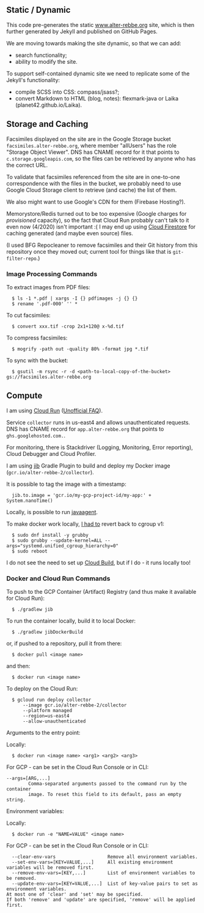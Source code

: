 ## Static / Dynamic ##

This code pre-generates the static www.alter-rebbe.org site,
which is then further generated by Jekyll and published on GitHub Pages.

We are moving towards making the site dynamic, so that we can add:  
- search functionality;
- ability to modify the site.

To support self-contained dynamic site we need to replicate some of the Jekyll's functionality:
- compile SCSS into CSS: compass/jsass?;
- convert Markdown to HTML (blog, notes): flexmark-java or Laika (planet42.github.io/Laika).

## Storage and Caching ##

Facsimiles displayed on the site are in the Google Storage bucket `facsimiles.alter-rebbe.org`,
where member "allUsers" has the role "Storage Object Viewer".
DNS has CNAME record for it that points to `c.storage.googleapis.com`,
so the files can be retrieved by anyone who has the correct URL.

To validate that facsimiles referenced from the site are in one-to-one correspondence with
the files in the bucket, we probably need to use Google Cloud Storage client to retrieve
(and cache) the list of them.

We also might want to use Google's CDN for them (Firebase Hosting?).

Memorystore/Redis turned out to be too expensive (Google charges for *provisioned* capacity),
so the fact that Cloud Run probably can't talk to it even now (4/2020) isn't important :(
I may end up using [Cloud Firestore](https://firebase.google.com/docs/firestore)
for caching generated (and maybe even source) files.

(I used BFG Repocleaner to remove facsimiles and their Git history from this repository
once they moved out; current tool for things like that is `git-filter-repo`.)
   
### Image Processing Commands ###

To extract images from PDF files:
```
  $ ls -1 *.pdf | xargs -I {} pdfimages -j {} {}
  $ rename '.pdf-000' '' *
```

To cut facsimiles:
```
  $ convert xxx.tif -crop 2x1+120@ x-%d.tif
```

To compress facsimiles:
```
  $ mogrify -path out -quality 80% -format jpg *.tif
```

To sync with the bucket:
```
  $ gsutil -m rsync -r -d <path-to-local-copy-of-the-bucket> gs://facsimiles.alter-rebbe.org
```

## Compute ##

I am using [Cloud Run](https://cloud.google.com/run#key-features)
([Unofficial FAQ](https://github.com/ahmetb/cloud-run-faq)).

Service `collector` runs in us-east4 and allows unauthenticated requests.
DNS has CNAME record for `app.alter-rebbe.org` that points to `ghs.googlehosted.com.`.

For monitoring, there is Stackdriver (Logging, Monitoring, Error reporting),
Cloud Debugger and Cloud Profiler.

I am using [jib](https://github.com/GoogleContainerTools/jib) Gradle Plugin to
build and deploy my Docker image (`gcr.io/alter-rebbe-2/collector`).

It is possible to tag the image with a timestamp:
```
  jib.to.image = 'gcr.io/my-gcp-project-id/my-app:' + System.nanoTime()
```

Locally, is possible to run [javaagent](https://github.com/GoogleContainerTools/jib/blob/master/docs/faq.md#i-would-like-to-run-my-application-with-a-javaagent).

To make docker work locally, [I had to](https://linuxconfig.org/how-to-install-docker-on-fedora-31)
revert back to cgroup v1:
```
  $ sudo dnf install -y grubby
  $ sudo grubby --update-kernel=ALL --args="systemd.unified_cgroup_hierarchy=0"
  $ sudo reboot
```
I do not see the need to set up [Cloud Build](https://cloud.google.com/cloud-build),
but if I do - it runs locally too!


### Docker and Cloud Run Commands ###

To push to the GCP Container (Artifact) Registry (and thus make it available for Cloud Run):
```
  $ ./gradlew jib
```
To run the container locally, build it to local Docker:
```
  $ ./gradlew jibDockerBuild
```
or, if pushed to a repository, pull it from there:
```
  $ docker pull <image name>
```
and then:
```
  $ docker run <image name>
```

To deploy on the Cloud Run:
```
  $ gcloud run deploy collector
      --image gcr.io/alter-rebbe-2/collector
      --platform managed
      --region=us-east4
      --allow-unauthenticated
```

Arguments to the entry point:

Locally:
```
  $ docker run <image name> <arg1> <arg2> <arg3>
```
For GCP - can be set in the Cloud Run Console or in CLI:
```
--args=[ARG,...]
        Comma-separated arguments passed to the command run by the container
        image. To reset this field to its default, pass an empty string.
```

Environment variables:

Locally:
```
  $ docker run -e "NAME=VALUE" <image name>
```
For GCP - can be set in the Cloud Run Console or in CLI:
```
  --clear-env-vars                   Remove all environment variables.
  --set-env-vars=[KEY=VALUE,...]     All existing environment variables will be removed first.
  --remove-env-vars=[KEY,...]        List of environment variables to be removed.
  --update-env-vars=[KEY=VALUE,...]  List of key-value pairs to set as environment variables.
At most one of 'clear' and 'set' may be specified.
If both 'remove' and 'update' are specified, 'remove' will be applied first.
```
